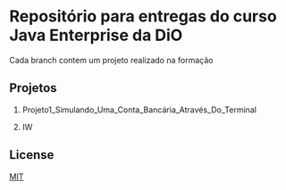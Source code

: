 # Repositório para entregas do curso Java Enterprise da DiO

Cada branch contem um projeto realizado na formação

## Projetos
1. Projeto1_Simulando_Uma_Conta_Bancária_Através_Do_Terminal

2. IW

## License
[MIT](https://choosealicense.com/licenses/mit/)
